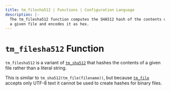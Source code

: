 ```yaml
---
title: tm_filesha512 | Functions | Configuration Language
description: |-
  The tm_filesha512 function computes the SHA512 hash of the contents of
  a given file and encodes it as hex.
---
```


# `tm_filesha512` Function

`tm_filesha512` is a variant of [`tm_sha512`](./tm_sha512.md)
that hashes the contents of a given file rather than a literal string.

This is similar to `tm_sha512(tm_file(filename))`, but
because [`tm_file`](./tm_file.md) accepts only UTF-8 text it cannot be used to
create hashes for binary files.
